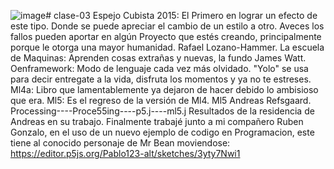 ![image](https://github.com/user-attachments/assets/a0006680-e498-435d-b095-0c5fd3f0807b)# clase-03
Espejo Cubista 2015: El Primero en lograr un efecto de este tipo. Donde se puede apreciar el cambio de un estilo a otro.
Aveces los fallos pueden aportar en algún Proyecto que estés creando, principalmente porque le otorga una mayor humanidad.
Rafael Lozano-Hammer.
La escuela de Maquinas: Aprenden cosas extrañas y nuevas, la fundo James Watt. 
Oenframework: Modo de lenguaje cada vez más olvidado.
"Yolo" se usa para decir entregate a la vida, disfruta los momentos y ya no te estreses.
Ml4a: Libro que lamentablemente ya dejaron de hacer debido lo ambisioso que era.
Ml5: Es el regreso de la versión de Ml4.
Ml5 Andreas Refsgaard.
Processing----Proce55ing----p5.j----ml5.j
Resultados de la residencia de Andreas en su trabajo.
Finalmente trabajé junto a mi compañero Ruben Gonzalo, en el uso de un nuevo ejemplo de codigo en Programacion, este tiene al conocido personaje de Mr Bean moviendose:
https://editor.p5js.org/Pablo123-alt/sketches/3yty7Nwi1
